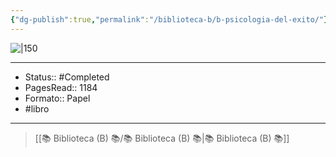 ```yaml
---
{"dg-publish":true,"permalink":"/biblioteca-b/b-psicologia-del-exito/"}
---
```



![|150](https://m.media-amazon.com/images/I/71vvEWLT+LL._SL1500_.jpg)

---

- Status:: #Completed 
- PagesRead:: 1184
- Formato:: Papel
- #libro 

---

> [[📚 Biblioteca (B) 📚/📚 Biblioteca (B) 📚\|📚 Biblioteca (B) 📚]]